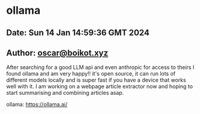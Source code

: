 # ollama
## Date: Sun 14 Jan 14:59:36 GMT 2024
## Author: oscar@boikot.xyz

After searching for a good LLM api and even anthropic for access to theirs I found ollama and am very happy!! it's open source, it can run lots of different models locally and is super fast if you have a device that works well with it. I am working on a webpage article extractor now and hoping to start summarising and combining articles asap.

ollama: https://ollama.ai/

